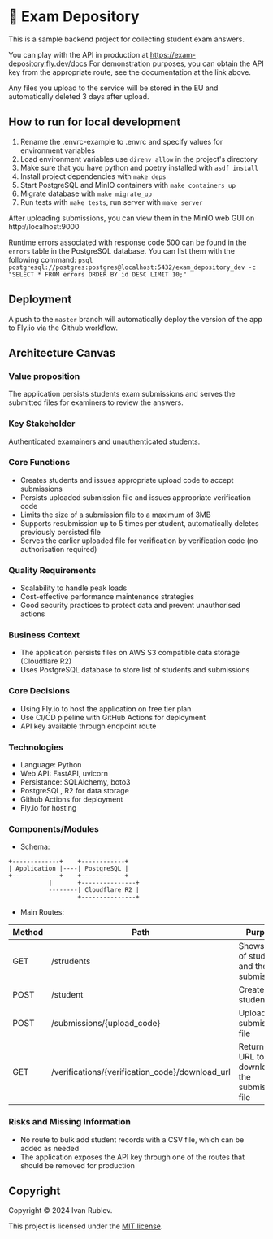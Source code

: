 # 📝 Exam Depository

This is a sample backend project for collecting student exam answers. 

You can play with the API in production at https://exam-depository.fly.dev/docs
For demonstration purposes, you can obtain the API key from the appropriate route, see the documentation at the link above.

Any files you upload to the service will be stored in the EU and automatically deleted 3 days after upload.


## How to run for local development

1. Rename the .envrc-example to .envrc and specify values for environment variables
2. Load environment variables use `direnv allow` in the project's directory
3. Make sure that you have python and poetry installed with `asdf install`
3. Install project dependencies with `make deps`
4. Start PostgreSQL and MinIO containers with `make containers_up`
5. Migrate database with `make migrate_up`
6. Run tests with `make tests`, run server with `make server`

After uploading submissions, you can view them in the MinIO web GUI on http://localhost:9000

Runtime errors associated with response code 500 can be found in the `errors` table in the PostgreSQL database.
You can list them with the following command: `psql postgresql://postgres:postgres@localhost:5432/exam_depository_dev -c "SELECT * FROM errors ORDER BY id DESC LIMIT 10;"`

## Deployment

A push to the `master` branch will automatically deploy the version of the app to Fly.io via the Github workflow.


## Architecture Canvas

### Value proposition

The application persists students exam submissions and serves the submitted files for examiners to review the answers.


### Key Stakeholder

Authenticated examainers and unauthenticated students.


### Core Functions

* Creates students and issues appropriate upload code to accept submissions
* Persists uploaded submission file and issues appropriate verification code
* Limits the size of a submission file to a maximum of 3MB
* Supports resubmission up to 5 times per student, automatically deletes previously persisted file
* Serves the earlier uploaded file for verification by verification code (no authorisation required)


### Quality Requirements

* Scalability to handle peak loads
* Cost-effective performance maintenance strategies
* Good security practices to protect data and prevent unauthorised actions


### Business Context

* The application persists files on AWS S3 compatible data storage (Cloudflare R2)
* Uses PostgreSQL database to store list of students and submissions


### Core Decisions

* Using Fly.io to host the application on free tier plan
* Use CI/CD pipeline with GitHub Actions for deployment
* API key available through endpoint route


### Technologies

* Language: Python
* Web API: FastAPI, uvicorn
* Persistance: SQLAlchemy, boto3
* PostgreSQL, R2 for data storage
* Github Actions for deployment
* Fly.io for hosting


### Components/Modules

* Schema:

```
+-------------+    +------------+
| Application |----| PostgreSQL |
+-------------+    +------------+
           |       +---------------+
           --------| Cloudflare R2 |
                   +---------------+
```

* Main  Routes:

| Method | Path | Purpose | Authentication? |
| ------ | ---- | ------- | -------------- |
| GET | /strudents | Shows list of students and their submissions | Yes |
| POST | /student | Creates a student | Yes |
| POST | /submissions/{upload_code} | Uploads a submission file | No |
| GET | /verifications/{verification_code}/download_url | Returns an URL to download the submission file | No |

### Risks and Missing Information

* No route to bulk add student records with a CSV file, which can be added as needed
* The application exposes the API key through one of the routes that should be removed for production

## Copyright

Copyright © 2024 Ivan Rublev.

This project is licensed under the [MIT license](https://github.com/IvanRublev/Domo/blob/master/LICENSE.md).

